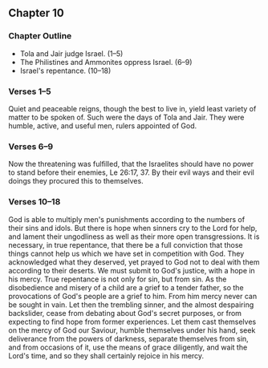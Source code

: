 ## Chapter 10

### Chapter Outline

- Tola and Jair judge Israel. (1–5)
- The Philistines and Ammonites oppress Israel. (6–9)
- Israel's repentance. (10–18)

### Verses 1–5

Quiet and peaceable reigns, though the best to live in, yield least variety of matter to be spoken of. Such were the days of Tola and Jair. They were humble, active, and useful men, rulers appointed of God.

### Verses 6–9

Now the threatening was fulfilled, that the Israelites should have no power to stand before their enemies, Le 26:17, 37. By their evil ways and their evil doings they procured this to themselves.

### Verses 10–18

God is able to multiply men's punishments according to the numbers of their sins and idols. But there is hope when sinners cry to the Lord for help, and lament their ungodliness as well as their more open transgressions. It is necessary, in true repentance, that there be a full conviction that those things cannot help us which we have set in competition with God. They acknowledged what they deserved, yet prayed to God not to deal with them according to their deserts. We must submit to God's justice, with a hope in his mercy. True repentance is not only for sin, but from sin. As the disobedience and misery of a child are a grief to a tender father, so the provocations of God's people are a grief to him. From him mercy never can be sought in vain. Let then the trembling sinner, and the almost despairing backslider, cease from debating about God's secret purposes, or from expecting to find hope from former experiences. Let them cast themselves on the mercy of God our Saviour, humble themselves under his hand, seek deliverance from the powers of darkness, separate themselves from sin, and from occasions of it, use the means of grace diligently, and wait the Lord's time, and so they shall certainly rejoice in his mercy.

